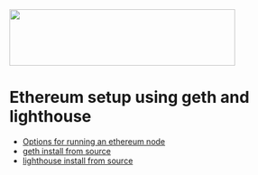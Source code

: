 <img src="https://ethereum.org/_next/image/?url=%2F_next%2Fstatic%2Fmedia%2Fethereum-logo-landscape-black.b8f4e822.png&w=1920&q=75" width="400" height="100">

# Ethereum setup using geth and lighthouse

* [Options for running an ethereum node](https://ethereum.org/en/developers/docs/nodes-and-clients/run-a-node/)
* [geth install from source](https://geth.ethereum.org/docs/getting-started/installing-geth)
* [lighthouse install from source](https://lighthouse-book.sigmaprime.io/installation-source.html)
